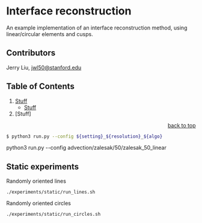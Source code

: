 # Interface reconstruction

An example implementation of an interface reconstruction method, using linear/circular elements and cusps.

## Contributors

Jerry Liu, jwl50@stanford.edu

## Table of Contents

1. [Stuff](#stuff)
    - [Stuff](#stuff)
1. [Stuff]

<div align="right"><a href="#table-of-contents">back to top </a></div>

```bash
$ python3 run.py --config ${setting}_${resolution}_${algo}
```

python3 run.py --config advection/zalesak/50/zalesak_50_linear

## Static experiments

Randomly oriented lines
```
./experiments/static/run_lines.sh 
```

Randomly oriented circles
```
./experiments/static/run_circles.sh
```